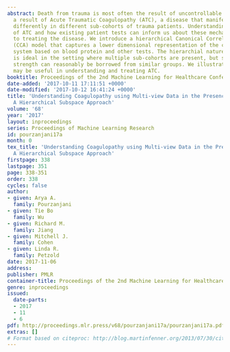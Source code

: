 ```yaml
---
abstract: Death from trauma is most often the result of uncontrollable bleeding as
  a result of Acute Traumatic Coagulopathy (ATC), a disease that manifests itself
  differently in different sub-cohorts of trauma patients. Understanding the mechanisms
  of ATC and how existing patient tests can inform us about these mechanisms is key
  to treating the disease. We introduce a hierarchical Canonical Correlation Analysis
  (CCA) model that captures a lower dimensional representation of the coagulation
  system based on blood protein and other tests. The hierarchial nature of the model
  is ideal in the setting where multiple sub-cohorts are present, but statistical
  strength can reasonably be borrowed from similar groups. We illustrate how the model
  may be useful in understanding and treating ATC.
booktitle: Proceedings of the 2nd Machine Learning for Healthcare Conference
date-added: '2017-10-11 17:11:51 +0000'
date-modified: '2017-10-12 16:41:24 +0000'
title: 'Understanding Coagulopathy using Multi-view Data in the Presence of Sub-Cohorts:
  A Hierarchical Subspace Approach'
volume: '68'
year: '2017'
layout: inproceedings
series: Proceedings of Machine Learning Research
id: pourzanjani17a
month: 0
tex_title: 'Understanding Coagulopathy using Multi-view Data in the Presence of Sub-Cohorts:
  A Hierarchical Subspace Approach'
firstpage: 338
lastpage: 351
page: 338-351
order: 338
cycles: false
author:
- given: Arya A.
  family: Pourzanjani
- given: Tie Bo
  family: Wu
- given: Richard M.
  family: Jiang
- given: Mitchell J.
  family: Cohen
- given: Linda R.
  family: Petzold
date: 2017-11-06
address: 
publisher: PMLR
container-title: Proceedings of the 2nd Machine Learning for Healthcare Conference
genre: inproceedings
issued:
  date-parts:
  - 2017
  - 11
  - 6
pdf: http://proceedings.mlr.press/v68/pourzanjani17a/pourzanjani17a.pdf
extras: []
# Format based on citeproc: http://blog.martinfenner.org/2013/07/30/citeproc-yaml-for-bibliographies/
---
```

